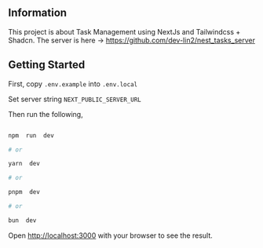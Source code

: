 
## Information
This project is about Task Management using NextJs and Tailwindcss + Shadcn.
The server is here -> https://github.com/dev-lin2/nest_tasks_server


## Getting Started

  

First, copy `.env.example` into `.env.local`

Set server string `NEXT_PUBLIC_SERVER_URL`  

Then run the following,

```bash

npm  run  dev

# or

yarn  dev

# or

pnpm  dev

# or

bun  dev

```

  

Open [http://localhost:3000](http://localhost:3000) with your browser to see the result.

 
